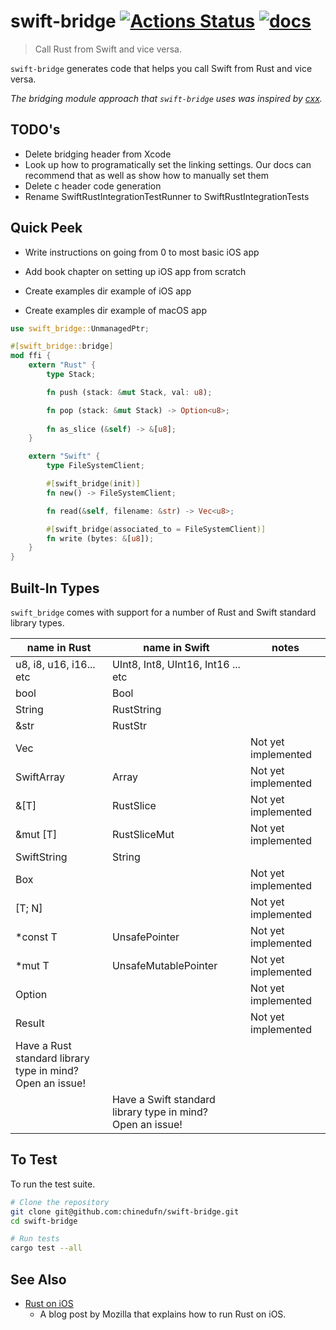 # swift-bridge [![Actions Status](https://github.com/chinedufn/swift-bridge/workflows/test/badge.svg)](https://github.com/chinedufn/swift-bridge/actions) [![docs](https://docs.rs/swift-bridge/badge.svg)](https://docs.rs/swift-bridge)

> Call Rust from Swift and vice versa. 

`swift-bridge` generates code that helps you call Swift from Rust and vice versa.

_The bridging module approach that `swift-bridge` uses was inspired by [cxx](https://github.com/dtolnay/cxx)._

## TODO's

- Delete bridging header from Xcode
- Look up how to programatically set the linking settings.
  Our docs can recommend that as well as show how to manually set them
- Delete c header code generation
- Rename SwiftRustIntegrationTestRunner to SwiftRustIntegrationTests

## Quick Peek

- Write instructions on going from 0 to most basic iOS app

- Add book chapter on setting up iOS app from scratch

- Create examples dir example of iOS app
- Create examples dir example of macOS app

```rust
use swift_bridge::UnmanagedPtr;

#[swift_bridge::bridge]
mod ffi {
    extern "Rust" {
        type Stack;

        fn push (stack: &mut Stack, val: u8);

        fn pop (stack: &mut Stack) -> Option<u8>;
      
        fn as_slice (&self) -> &[u8];
    }

    extern "Swift" {
        type FileSystemClient;

        #[swift_bridge(init)]
        fn new() -> FileSystemClient;

        fn read(&self, filename: &str) -> Vec<u8>;

        #[swift_bridge(associated_to = FileSystemClient)]
        fn write (bytes: &[u8]);
    }
}
```

## Built-In Types

`swift_bridge` comes with support for a number of Rust and Swift standard library types.

| name in Rust                                                    | name in Swift                                                    | notes               |
| ---                                                             | ---                                                              | ---                 |
| u8, i8, u16, i16... etc                                         | UInt8, Int8, UInt16, Int16 ... etc                               |                     |
| bool                                                            | Bool                                                             |                     |
| String                                                          | RustString                                                       |                     |
| &str                                                            | RustStr                                                          |                     |
| Vec<T>                                                          |                                                                  | Not yet implemented |
| SwiftArray                                                      | Array<T>                                                         | Not yet implemented |
| &[T]                                                            | RustSlice<T>                                                     | Not yet implemented |
| &mut [T]                                                        | RustSliceMut<T>                                                  | Not yet implemented |
| SwiftString                                                     | String                                                           |                     |
| Box<T>                                                          |                                                                  | Not yet implemented |
| [T; N]                                                          |                                                                  | Not yet implemented |
| *const T                                                        | UnsafePointer<T>                                                 | Not yet implemented |
| *mut T                                                          | UnsafeMutablePointer<T>                                          | Not yet implemented |
| Option<T>                                                       |                                                                  | Not yet implemented |
| Result<T>                                                       |                                                                  | Not yet implemented |
| Have a Rust standard library type in mind?<br /> Open an issue! |                                                                  |                     |
|                                                                 | Have a Swift standard library type in mind?<br /> Open an issue! |                     |

## To Test

To run the test suite.

```sh
# Clone the repository
git clone git@github.com:chinedufn/swift-bridge.git
cd swift-bridge

# Run tests
cargo test --all
```

## See Also

- [Rust on iOS](https://mozilla.github.io/firefox-browser-architecture/experiments/2017-09-06-rust-on-ios.html)
  - A blog post by Mozilla that explains how to run Rust on iOS.
